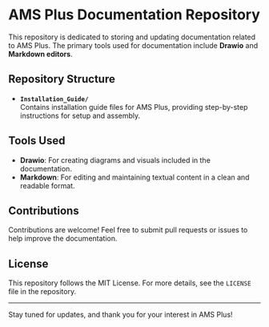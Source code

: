 # AMS Plus Documentation Repository

This repository is dedicated to storing and updating documentation related to AMS Plus. The primary tools used for documentation include **Drawio** and **Markdown editors**.

## Repository Structure

- **`Installation_Guide/`**  
  Contains installation guide files for AMS Plus, providing step-by-step instructions for setup and assembly.

## Tools Used

- **Drawio**: For creating diagrams and visuals included in the documentation.  
- **Markdown**: For editing and maintaining textual content in a clean and readable format.

## Contributions

Contributions are welcome! Feel free to submit pull requests or issues to help improve the documentation.

## License

This repository follows the MIT License. For more details, see the `LICENSE` file in the repository.

---

Stay tuned for updates, and thank you for your interest in AMS Plus!

